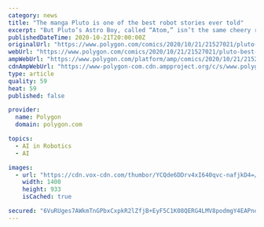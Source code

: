 ```yaml
---
category: news
title: "The manga Pluto is one of the best robot stories ever told"
excerpt: "But Pluto’s Astro Boy, called “Atom,” isn’t the same cheery robot found in Tezuka’s comics. His distinctive hair spikes have been tamed, and he now wears a complete outfit rather than just black underwear and red boots."
publishedDateTime: 2020-10-21T20:00:00Z
originalUrl: "https://www.polygon.com/comics/2020/10/21/21527021/pluto-best-sci-fi-manga-naoki-urasawa"
webUrl: "https://www.polygon.com/comics/2020/10/21/21527021/pluto-best-sci-fi-manga-naoki-urasawa"
ampWebUrl: "https://www.polygon.com/platform/amp/comics/2020/10/21/21527021/pluto-best-sci-fi-manga-naoki-urasawa"
cdnAmpWebUrl: "https://www-polygon-com.cdn.ampproject.org/c/s/www.polygon.com/platform/amp/comics/2020/10/21/21527021/pluto-best-sci-fi-manga-naoki-urasawa"
type: article
quality: 59
heat: 59
published: false

provider:
  name: Polygon
  domain: polygon.com

topics:
  - AI in Robotics
  - AI

images:
  - url: "https://cdn.vox-cdn.com/thumbor/YCQde6DDrv4xI640qvc-nafjkD4=/0x0:1725x1415/1400x933/filters:focal(725x570:1001x846):no_upscale()/cdn.vox-cdn.com/uploads/chorus_image/image/67667826/91R94bXZFFL.0.jpg"
    width: 1400
    height: 933
    isCached: true

secured: "6VuRUges7AWkmTnGPbxCxpkR2lZfjB+EyF5C1K08QERG4LMV8podmgY4EAPno1dYdrhnTW3zKIrPwLXWuyLKBOYgk8EYlEbrtyyzPjP/MnJ4XHOhnP2La7QNCUGqxoC6ZfJmlkjs5sSadUGjdLD5xyGZt72hCMsiqsR+++lCKECChB5aR3OxrMVU34jS6f1QOyCG8UB8SWFp+8Hm8xIhngZHlNyRcOR/VETL1R/ELkV/mHNc/JWch8t5xjLYt10dnF8rtJd2RCFWSDmMcvfKM9CH61YGe1MLBV5MGacXp8E9vj8mmjI9i4bt/5A7kLiVK5aLtnepcP32b8tIm+kwrTCEbBE8woVq3NaHcy4T4uU=;kZeYCL0v40e3jw8OtX7/Iw=="
---
```


